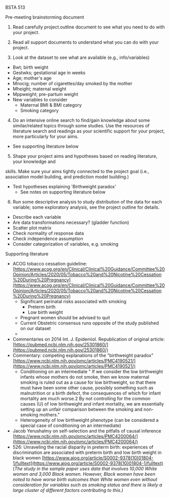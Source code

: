 BSTA 513

Pre-meeting brainstorming document

1. Read carefully project.outline document to see what you need to do with your project.

2. Read all support documents to understand what you can do with your project.

3. Look at the dataset to see what are available (e.g., info/variables)

- Bwt; birth weight
- Gestwks; gestational age in weeks
- Age; mother&#39;s age
- Mnocig; number of cigarettes/day smoked by the mother
- Mheight; maternal weight
- Mppweight; pre-partum weight
- New variables to consider
  - Maternal BMI &amp; BMI category
  - Smoking category

4. Do an intensive online search to find/gain knowledge about some similar/related topics through some studies. Use the resources of literature search and readings as your scientific support for your project, more particularly for your aims.

- See supporting literature below

5. Shape your project aims and hypotheses based on reading literature, your knowledge and

skills. Make sure your aims tightly connected to the project goal (i.e., association model building, and prediction model building.)

- Test hypotheses explaining &#39;Birthweight paradox&#39;
  - See notes on supporting literature below

6. Run some descriptive analysis to study distribution of the data for each variable; some exploratory analysis, see the project outline for details.

- Describe each variable
- Are data transformations necessary? (gladder function)
- Scatter plot matrix
- Check normality of response data
- Check independence assumption
- Consider categorization of variables, e.g. smoking

Supporting literature

- ACOG tobacco cessation guideline: [https://www.acog.org/en/Clinical/Clinical%20Guidance/Committee%20Opinion/Articles/2020/05/Tobacco%20and%20Nicotine%20Cessation%20During%20Pregnancy](https://www.acog.org/en/Clinical/Clinical%20Guidance/Committee%20Opinion/Articles/2020/05/Tobacco%20and%20Nicotine%20Cessation%20During%20Pregnancy)
  - Significant perinatal risks associated with smoking
    - Preterm birth
    - Low birth weight
  - Pregnant women should be advised to quit
  - Current Obstetric consensus runs opposite of the study published on our dataset
  -
- Commentaries on 2014 Int. J. Epidemiol. Republication of original article: [https://pubmed.ncbi.nlm.nih.gov/25301860/](https://pubmed.ncbi.nlm.nih.gov/25301860/)
- Commentary: competing explanations of the &quot;birthweight paradox&quot; [https://www.ncbi.nlm.nih.gov/pmc/articles/PMC4190521/](https://www.ncbi.nlm.nih.gov/pmc/articles/PMC4190521/)
  - Conditioning on an intermediate &quot; If we consider the low birthweight infants whose mothers do not smoke, then we know maternal smoking is ruled out as a cause for low birthweight, so that there must have been some other cause, possibly something such as malnutrition or a birth defect, the consequences of which for infant mortality are much worse.2 By not controlling for the common causes (U) of low birthweight and infant mortality, we are essentially setting up an unfair comparison between the smoking and non-smoking mothers.&quot;
  - Heterogeneity of low birthweight phenotype (can be considered a special case of conditioning on an intermediate)
- Jacob Yerushalmy on self-selection and the pitfalls of causal inference [https://www.ncbi.nlm.nih.gov/pmc/articles/PMC4200064/](https://www.ncbi.nlm.nih.gov/pmc/articles/PMC4200064/)
- 526: Unraveling the racial disparity in preterm birth: experiences of discrimination are associated with preterm birth and low birth weight in black women [https://www.ajog.org/article/S0002-9378(10)01804-1/fulltext](https://www.ajog.org/article/S0002-9378(10)01804-1/fulltext) (_The study in the sample paper uses data that involves 10,000 White women and 3,000 Black women. However, Black women have been noted to have worse birth outcomes than White women even without consideration for variables such as smoking status and there is likely a large cluster of different factors contributing to this.)_